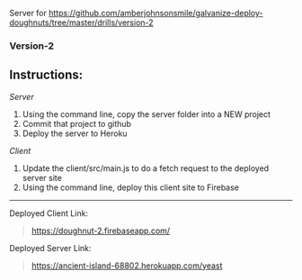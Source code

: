 Server for https://github.com/amberjohnsonsmile/galvanize-deploy-doughnuts/tree/master/drills/version-2

### Version-2

## Instructions:
_Server_
1. Using the command line, copy the server folder into a NEW project
1. Commit that project to github
1. Deploy the server to Heroku

_Client_
1.  Update the client/src/main.js to do a fetch request to the deployed server site
1.  Using the command line, deploy this client site to Firebase

<hr>

Deployed Client Link:
> https://doughnut-2.firebaseapp.com/

Deployed Server Link:
> https://ancient-island-68802.herokuapp.com/yeast

